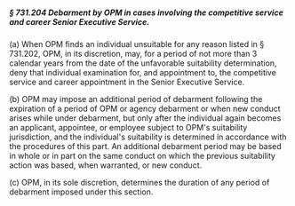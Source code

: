 ##### § 731.204 Debarment by OPM in cases involving the competitive service and career Senior Executive Service. #####

(a) When OPM finds an individual unsuitable for any reason listed in § 731.202, OPM, in its discretion, may, for a period of not more than 3 calendar years from the date of the unfavorable suitability determination, deny that individual examination for, and appointment to, the competitive service and career appointment in the Senior Executive Service.

(b) OPM may impose an additional period of debarment following the expiration of a period of OPM or agency debarment or when new conduct arises while under debarment, but only after the individual again becomes an applicant, appointee, or employee subject to OPM's suitability jurisdiction, and the individual's suitability is determined in accordance with the procedures of this part. An additional debarment period may be based in whole or in part on the same conduct on which the previous suitability action was based, when warranted, or new conduct.

(c) OPM, in its sole discretion, determines the duration of any period of debarment imposed under this section.